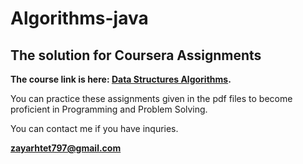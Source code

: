 # Algorithms-java
## The solution for Coursera Assignments

**The course link is here: [Data Structures Algorithms](https://www.coursera.org/specializations/data-structures-algorithms).**

You can practice these assignments given in the pdf files to become proficient in Programming and Problem Solving.

You can contact me if you have inquries.

**zayarhtet797@gmail.com**

